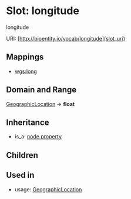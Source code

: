 # Slot: longitude


longitude

URI: [http://bioentity.io/vocab/longitude](slot_uri)
## Mappings

 * [wgs:long](http://purl.obolibrary.org/obo/wgs_long)
## Domain and Range

[GeographicLocation](GeographicLocation.md) -> **float**
## Inheritance

 *  is_a: [node property](node_property.md)
## Children

## Used in

 *  usage: [GeographicLocation](GeographicLocation.md)
